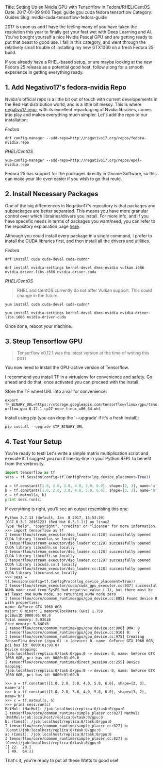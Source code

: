 Title: Setting Up an Nvidia GPU with Tensorflow in Fedora/RHEL/CentOS
Date: 2017-01-09 9:00
Tags: guide gpu cuda fedora tensorflow
Category: Guides
Slug: nvidia-cuda-tensorflow-fedora-guide

2017 is upon us and I have the feeling many of you have taken the resolution this year to finally get your feet wet with Deep Learning and AI. You've bought yourself a nice Nvidia Pascal GPU and are getting ready to put that beast to good use. I fall in this category, and went through the relatively small trouble of installing my new GTX1060 on a fresh Fedora 25 build.

If you already have a RHEL-based setup, or are maybe looking at the new Fedora 25 release as a potential good host, follow along for a smooth experience in getting everything ready.

## 1. Add Negativo17's fedora-nvidia Repo

Nvidia's official repo is a little bit out of touch with current developements in the Red Hat distribution world, and is a little bit messy. This is where [negativo17 repo](http://negativo17.org/nvidia-driver/), with its excellent repackaging of Nvidia librairies, comes into play and makes everything much simpler. Let's add the repo to our installation:

_Fedora_

`dnf config-manager --add-repo=http://negativo17.org/repos/fedora-nvidia.repo`

_RHEL/CentOS_

`yum-config-manager --add-repo=http://negativo17.org/repos/epel-nvidia.repo`

Fedora 25 has support for the packages directly in Gnome Software, so this can make your life even easier if you wish to go that route.

## 2. Install Necessary Packages

One of the big diffenrences in Negativo17's repository is that packages and subpackages are better separated. This means you have more granular control over which librairies/drivers you install. For more info, and if you have specefic needs in terms of packages you want/need, you can refer to the repository explanation page [here](http://negativo17.org/nvidia-driver/).

Although you could install every package in a single command, I prefer to install the CUDA libraries first, and then install all the drivers and utilities.

_Fedora_

`dnf install cuda cuda-devel cuda-cudnn*`

`dnf install nvidia-settings kernel-devel dkms-nvidia vulkan.i686 nvidia-driver-libs.i686 nvidia-driver-cuda`

_RHEL/CentOS_

> RHEL and CentOS currently do not offer Vulkan support. This could change in the future.

`yum install cuda cuda-devel cuda-cudnn*`

`yum install nvidia-settings kernel-devel dkms-nvidia nvidia-driver-libs.i686 nvidia-driver-cuda`

Once done, reboot your machine.

## 3. Steup Tensorflow GPU

> Tensorflow v0.12.1 was the latest version at the time of writing this post

You now need to install the GPU-active version of Tensorflow.

I recommend you install TF in a virtualenv for convenience and safety.
Go ahead and do that, once activated you can proceed with the install.

Store the TF wheel URL into a var for convenience:

`export TF_BINARY_URL=https://storage.googleapis.com/tensorflow/linux/gpu/tensorflow_gpu-0.12.1-cp27-none-linux_x86_64.whl`

Install using pip (you can drop the '--upgrade' if it's a fresh install):

`pip install --upgrade $TF_BINARY_URL`

## 4. Test Your Setup

You're ready to test! Let's write a simple matrix multiplication script and execute it. I suggest you run it line-by-line in your Python REPL to benefit from the verbrosity.

```python
import tensorflow as tf
sess = tf.Session(config=tf.ConfigProto(log_device_placement=True))

a = tf.constant([1.0, 2.0, 3.0, 4.0, 5.0, 6.0], shape=[2, 3], name='a')
b = tf.constant([1.0, 2.0, 3.0, 4.0, 5.0, 6.0], shape=[3, 2], name='b')
c = tf.matmul(a, b)
print sess.run(c)
```

If everything is right, you'll see an output resembling this one:

```
Python 2.7.13 (default, Jan  8 2017, 15:53:39)
[GCC 6.3.1 20161221 (Red Hat 6.3.1-1)] on linux2
Type "help", "copyright", "credits" or "license" for more information.
>>> import tensorflow as tf
I tensorflow/stream_executor/dso_loader.cc:128] successfully opened CUDA library libcublas.so locally
I tensorflow/stream_executor/dso_loader.cc:128] successfully opened CUDA library libcudnn.so locally
I tensorflow/stream_executor/dso_loader.cc:128] successfully opened CUDA library libcufft.so locally
I tensorflow/stream_executor/dso_loader.cc:128] successfully opened CUDA library libcuda.so.1 locally
I tensorflow/stream_executor/dso_loader.cc:128] successfully opened CUDA library libcurand.so locally
>>> sess = tf.Session(config=tf.ConfigProto(log_device_placement=True))
I tensorflow/stream_executor/cuda/cuda_gpu_executor.cc:937] successful NUMA node read from SysFS had negative value (-1), but there must be at least one NUMA node, so returning NUMA node zero
I tensorflow/core/common_runtime/gpu/gpu_device.cc:885] Found device 0 with properties:
name: GeForce GTX 1060 6GB
major: 6 minor: 1 memoryClockRate (GHz) 1.759
pciBusID 0000:01:00.0
Total memory: 5.93GiB
Free memory: 5.64GiB
I tensorflow/core/common_runtime/gpu/gpu_device.cc:906] DMA: 0
I tensorflow/core/common_runtime/gpu/gpu_device.cc:916] 0:   Y
I tensorflow/core/common_runtime/gpu/gpu_device.cc:975] Creating TensorFlow device (/gpu:0) -> (device: 0, name: GeForce GTX 1060 6GB, pci bus id: 0000:01:00.0)
Device mapping:
/job:localhost/replica:0/task:0/gpu:0 -> device: 0, name: GeForce GTX 1060 6GB, pci bus id: 0000:01:00.0
I tensorflow/core/common_runtime/direct_session.cc:255] Device mapping:
/job:localhost/replica:0/task:0/gpu:0 -> device: 0, name: GeForce GTX 1060 6GB, pci bus id: 0000:01:00.0

>>> a = tf.constant([1.0, 2.0, 3.0, 4.0, 5.0, 6.0], shape=[2, 3], name='a')
>>> b = tf.constant([1.0, 2.0, 3.0, 4.0, 5.0, 6.0], shape=[3, 2], name='b')
>>> c = tf.matmul(a, b)
>>> print sess.run(c)
MatMul: (MatMul): /job:localhost/replica:0/task:0/gpu:0
I tensorflow/core/common_runtime/simple_placer.cc:827] MatMul: (MatMul)/job:localhost/replica:0/task:0/gpu:0
b: (Const): /job:localhost/replica:0/task:0/gpu:0
I tensorflow/core/common_runtime/simple_placer.cc:827] b: (Const)/job:localhost/replica:0/task:0/gpu:0
a: (Const): /job:localhost/replica:0/task:0/gpu:0
I tensorflow/core/common_runtime/simple_placer.cc:827] a: (Const)/job:localhost/replica:0/task:0/gpu:0
[[ 22.  28.]
 [ 49.  64.]]
```

That's it, you're ready to put all these Watts to good use!
